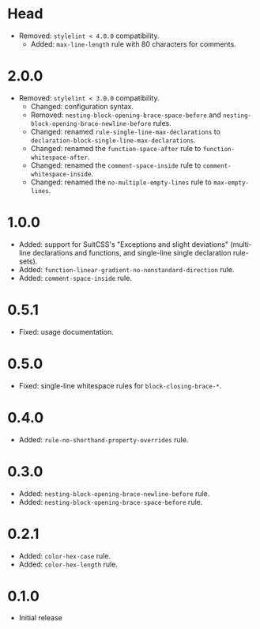 # Head

* Removed: `stylelint < 4.0.0` compatibility.
  * Added: `max-line-length` rule with 80 characters for comments.

# 2.0.0

* Removed: `stylelint < 3.0.0` compatibility.
  * Changed: configuration syntax.
  * Removed: `nesting-block-opening-brace-space-before` and `nesting-block-opening-brace-newline-before` rules.
  * Changed: renamed `rule-single-line-max-declarations` to `declaration-block-single-line-max-declarations`.
  * Changed: renamed the `function-space-after` rule to `function-whitespace-after`.
  * Changed: renamed the `comment-space-inside` rule to `comment-whitespace-inside`.
  * Changed: renamed the `no-multiple-empty-lines` rule to `max-empty-lines`.

# 1.0.0

* Added: support for SuitCSS's "Exceptions and slight deviations" (multi-line declarations and functions, and single-line single declaration rule-sets).
* Added: `function-linear-gradient-no-nonstandard-direction` rule.
* Added: `comment-space-inside` rule.

# 0.5.1

* Fixed: usage documentation.

# 0.5.0

* Fixed: single-line whitespace rules for `block-closing-brace-*`.

# 0.4.0

* Added: `rule-no-shorthand-property-overrides` rule.

# 0.3.0

* Added: `nesting-block-opening-brace-newline-before` rule.
* Added: `nesting-block-opening-brace-space-before` rule.

# 0.2.1

* Added: `color-hex-case` rule.
* Added: `color-hex-length` rule.

# 0.1.0

* Initial release

